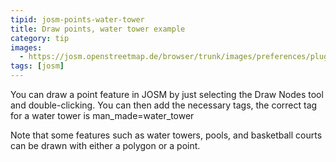```yaml
---
tipid: josm-points-water-tower
title: Draw points, water tower example
category: tip
images:
  - https://josm.openstreetmap.de/browser/trunk/images/preferences/plugin.png?format=raw
tags: [josm]
---
```


You can draw a point feature in JOSM by just selecting the Draw Nodes tool and double-clicking. You can then add the necessary tags, the correct tag for a water tower is man_made=water_tower

Note that some features such as water towers, pools, and basketball courts can be drawn with either a polygon or a point.
